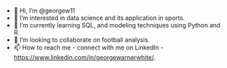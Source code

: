 - 👋 Hi, I’m @georgew11
- 👀 I’m interested in data science and its application in sports.
- 🌱 I’m currently learning SQL, and modeling techniques using Python and R.
- 💞️ I’m looking to collaborate on football analysis.
- 📫 How to reach me - connect with me on LinkedIn - https://www.linkedin.com/in/georgewarnerwhite/. 
